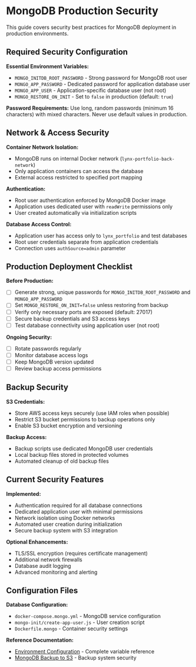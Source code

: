 # MongoDB Production Security

This guide covers security best practices for MongoDB deployment in production environments.

## Required Security Configuration

**Essential Environment Variables:**

- `MONGO_INITDB_ROOT_PASSWORD` - Strong password for MongoDB root user
- `MONGO_APP_PASSWORD` - Dedicated password for application database user
- `MONGO_APP_USER` - Application-specific database user (not root)
- `MONGO_RESTORE_ON_INIT` - Set to `false` in production (default: `true`)

**Password Requirements:**
Use long, random passwords (minimum 16 characters) with mixed characters. Never use default values in production.

## Network & Access Security

**Container Network Isolation:**

- MongoDB runs on internal Docker network (`lynx-portfolio-back-network`)
- Only application containers can access the database
- External access restricted to specified port mapping

**Authentication:**

- Root user authentication enforced by MongoDB Docker image
- Application uses dedicated user with `readWrite` permissions only
- User created automatically via initialization scripts

**Database Access Control:**

- Application user has access only to `lynx_portfolio` and test databases
- Root user credentials separate from application credentials
- Connection uses `authSource=admin` parameter

## Production Deployment Checklist

**Before Production:**

- [ ] Generate strong, unique passwords for `MONGO_INITDB_ROOT_PASSWORD` and `MONGO_APP_PASSWORD`
- [ ] Set `MONGO_RESTORE_ON_INIT=false` unless restoring from backup
- [ ] Verify only necessary ports are exposed (default: 27017)
- [ ] Secure backup credentials and S3 access keys
- [ ] Test database connectivity using application user (not root)

**Ongoing Security:**

- [ ] Rotate passwords regularly
- [ ] Monitor database access logs
- [ ] Keep MongoDB version updated
- [ ] Review backup access permissions

## Backup Security

**S3 Credentials:**

- Store AWS access keys securely (use IAM roles when possible)
- Restrict S3 bucket permissions to backup operations only
- Enable S3 bucket encryption and versioning

**Backup Access:**

- Backup scripts use dedicated MongoDB user credentials
- Local backup files stored in protected volumes
- Automated cleanup of old backup files

## Current Security Features

**Implemented:**

- Authentication required for all database connections
- Dedicated application user with minimal permissions
- Network isolation using Docker networks
- Automated user creation during initialization
- Secure backup system with S3 integration

**Optional Enhancements:**

- TLS/SSL encryption (requires certificate management)
- Additional network firewalls
- Database audit logging
- Advanced monitoring and alerting

## Configuration Files

**Database Configuration:**

- `docker-compose.mongo.yml` - MongoDB service configuration
- `mongo-init/create-app-user.js` - User creation script
- `Dockerfile.mongo` - Container security settings

**Reference Documentation:**

- [Environment Configuration](env-configuration.md) - Complete variable reference
- [MongoDB Backup to S3](mongodb-backup-s3.md) - Backup system security